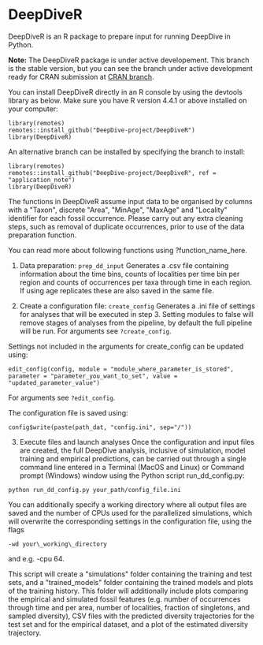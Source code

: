 # DeepDiveR
DeepDiveR is an R package to prepare input for running DeepDive in Python.

**Note:** The DeepDiveR package is under active developement. This branch is the stable version, but you can see the branch under active development ready for CRAN submission at [CRAN branch](https://github.com/DeepDive-project/DeepDiveR/tree/CRAN).

You can install DeepDiveR directly in an R console by using the devtools library as below. Make sure you have R version 4.4.1 or above installed on your computer:

```
library(remotes)
remotes::install_github("DeepDive-project/DeepDiveR")
library(DeepDiveR)
```

An alternative branch can be installed by specifying the branch to install:

```
library(remotes)
remotes::install_github("DeepDive-project/DeepDiveR", ref = "application_note")
library(DeepDiveR)
```

The functions in DeepDiveR assume input data to be organised by columns with a "Taxon", discrete "Area", "MinAge", "MaxAge" and "Locality" identifier for each fossil occurrence. 
Please carry out any extra cleaning steps, such as removal of duplicate occurrences, prior to use of the data preparation function.

You can read more about following functions using ?function_name_here.

1. Data preparation: ```prep_dd_input```
Generates a .csv file containing information about the time bins, counts of localities per time bin per region and counts of occurrences per taxa through time in each region. If using age   replicates these are also saved in the same file. 

2. Create a configuration file: ```create_config```
Generates a .ini file of settings for analyses that will be executed in step 3. Setting modules to false will remove stages of analyses from the pipeline, by default the full pipeline will be run. For arguments see ```?create_config```.

Settings not included in the arguments for create_config can be updated using:
```
edit_config(config, module = "module_where_parameter_is_stored", parameter = "parameter_you_want_to_set", value = "updated_parameter_value")
```
For arguments see ```?edit_config```.

The configuration file is saved using:
```
config$write(paste(path_dat, "config.ini", sep="/"))
```

3. Execute files and launch analyses
Once the configuration and input files are created, the full DeepDive analysis, inclusive of simulation, model training and empirical predictions, can be carried out through a single command line entered in a Terminal (MacOS and Linux) or Command prompt (Windows) window using the Python script run_dd_config.py:

```
python run_dd_config.py your_path/config_file.ini
```

You can additionally specify a working directory where all output files are saved and the number of CPUs used for the parallelized simulations, which will overwrite the corresponding settings in the configuration file, using the flags 
```
-wd your\_working\_directory
```
and e.g. -cpu 64. 

This script will create a "simulations" folder containing the training and test sets, and a "trained_models" folder containing the trained models and plots of the training history. This folder will additionally include plots comparing the empirical and simulated fossil features (e.g. number of occurrences through time and per area, number of localities, fraction of singletons, and sampled diversity), CSV files with the predicted diversity trajectories for the test set and for the empirical dataset, and a plot of the estimated diversity trajectory.

